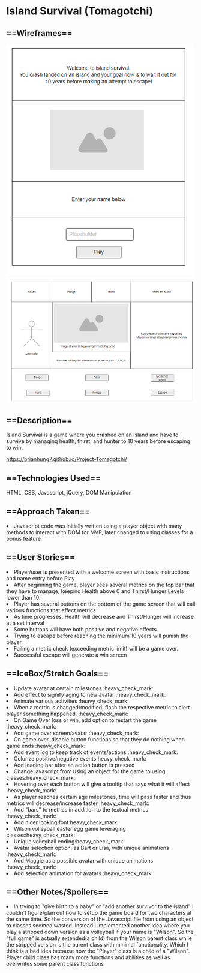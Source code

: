# Island Survival (Tomagotchi)
<h2>==Wireframes==</h2>

<img src="imgs/wireframeWelcome.png" alt="Welcome Wireframe">
<img src="imgs/wireframeMain.png" alt="Gameplay Wireframe">

<h2>==Description==</h2>
Island Survival is a game where you crashed on an island and have to survive by managing health, thirst, and hunter to 10 years before escaping to win.

https://brianhung7.github.io/Project-Tomagotchi/

<h2>==Technologies Used==</h2>
HTML, CSS, Javascript, jQuery, DOM Manipulation

<h2>==Approach Taken==</h2>
<li>Javascript code was initially written using a player object with many methods to interact with DOM for MVP, later changed to using classes for a bonus feature </li>

<h2>==User Stories==</h2>
<li>Player/user is presented with a welcome screen with basic instructions and name entry before Play </li>
<li>After beginning the game, player sees several metrics on the top bar that they have to manage, keeping Health above 0 and Thirst/Hunger Levels lower than 10. </li>
<li>Player has several buttons on the bottom of the game screen that will call various functions that affect metrics </li>
<li>As time progresses, Health will decrease and Thirst/Hunger will increase at a set interval</li> 
<li>Some buttons will have both positive and negative effects </li>
<li>Trying to escape before reaching the minimum  10 years will punish the player. </li>
<li>Failing a metric check (exceeding metric limit) will be a game over. </li>
<li>Successful escape will generate a win screen</li>

<h2>==IceBox/Stretch Goals==</h2>
<li>Update avatar at certain milestones :heavy_check_mark:</li>
     <li>Add effect to signify aging to new avatar :heavy_check_mark:</li>
<li>Animate various activities :heavy_check_mark:</li>
<li>When a metric is changed/modified, flash the respective metric to alert player something happened. :heavy_check_mark:</li>
<li>On Game Over loss or win, add option to restart the game :heavy_check_mark:</li>
<li>Add game over screen/avatar :heavy_check_mark:</li>
<li>On game over, disable button functions so that they do nothing when game ends :heavy_check_mark:</li>
<li>Add event log to keep track of events/actions :heavy_check_mark:</li>
        <li>Colorize positive/negative events:heavy_check_mark:</li>
<li>Add loading bar after an action button is pressed</li>
<li>Change javascript from using an object for the game to using classes:heavy_check_mark:</li>
<li>Hovering over each button will give a tooltip that says what it will affect :heavy_check_mark:</li>
<li>As player reaches certain age milestones, time will pass faster and thus metrics will decrease/increase faster :heavy_check_mark: </li>
<li>Add "bars" to metrics in addition to the textual metrics :heavy_check_mark:</li>
<li>Add nicer looking font:heavy_check_mark:</li>
<li>Wilson volleyball easter egg game leveraging classes:heavy_check_mark:</li>
<li>Unique volleyball ending:heavy_check_mark:</li>
<li>Avatar selection option, as Bart or Lisa, with unique animations :heavy_check_mark:</li>
<li>Add Maggie as a possible avatar with unique animations :heavy_check_mark: </li>
<li>Add selection animation for avatars :heavy_check_mark:</li>

<h2>==Other Notes/Spoilers==</h2>
<li>In trying to "give birth to a baby" or "add another survivor to the island" I couldn't figure/plan out how to setup the game board for two characters at the same time. So the conversion of the Javascript file from using an object to classes seemed wasted. Instead I implemented another idea where you play a stripped down version as a volleyball if your name is "Wilson". So the "full game" is actually extended(a child) from the Wilson parent class while the stripped version is the parent class with minimal functionality. Which I think is a bad idea because now the  "Player" class is a child of a "Wilson". Player child class has many more functions and abilities as well as overwrites some parent class functions</li>
